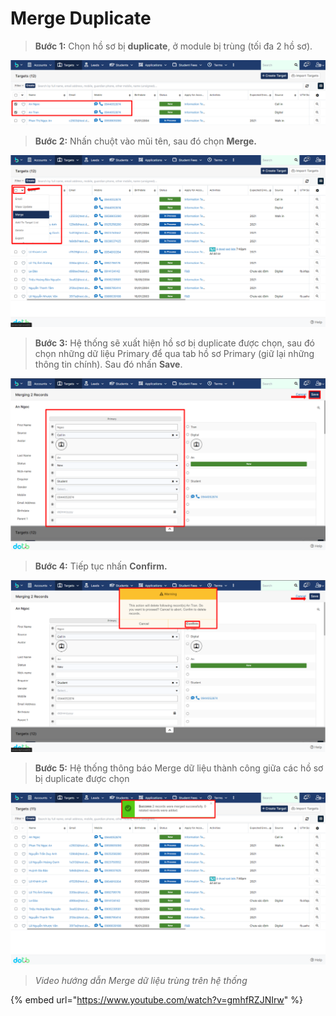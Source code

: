 # Merge Duplicate

> **Bước 1:** Chọn hồ sơ bị **duplicate**, ở module bị trùng (tối đa 2 hồ sơ).

![](<../../.gitbook/assets/image (115) (1).png>)

> **Bước 2:** Nhấn chuột vào mũi tên, sau đó chọn **Merge.**

![](<../../.gitbook/assets/image (114) (1) (1) (1).png>)

> **Bước 3:** Hệ thống sẽ xuất hiện hồ sơ bị duplicate được chọn, sau đó chọn những dữ liệu Primary để qua tab hồ sơ Primary (giữ lại những thông tin chính). Sau đó nhấn **Save**.

![](<../../.gitbook/assets/image (121) (1) (1) (1).png>)

> **Bước 4:** Tiếp tục nhấn **Confirm.**

![](<../../.gitbook/assets/image (107) (2).png>)

> **Bước 5:** Hệ thống thông báo Merge dữ liệu thành công giữa các hồ sơ bị duplicate được chọn

![](<../../.gitbook/assets/image (119) (1) (1).png>)

> _Video hướng dẫn Merge dữ liệu trùng trên hệ thống_

{% embed url="https://www.youtube.com/watch?v=gmhfRZJNIrw" %}
